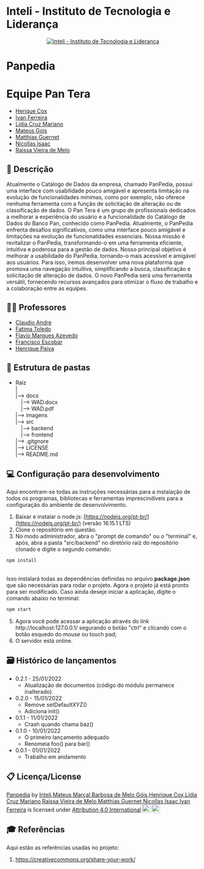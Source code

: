 # Inteli - Instituto de Tecnologia e Liderança 
<p align="center">
<a href= "https://www.inteli.edu.br/"><img src="https://s3.amazonaws.com/gupy5/production/companies/26702/career/63484/images/2022-04-28_16-56_logo.png" alt="Inteli - Instituto de Tecnologia e Liderança" border="0"></a>
</p>

# Panpedia

# Equipe Pan Tera
- <a href="https://www.linkedin.com/in/henrique-cox-4644bb270/">Herique Cox</a>
- <a href="https://www.linkedin.com/in/ivan-ferreira-4270ab263/">Ivan Ferreira</a>
- <a href="https://www.linkedin.com/in/lidia-mariano-b68282264/">Lídia Cruz Mariano</a>
- <a href="https://www.linkedin.com/in/mateus-marçal-212953264/">Mateus Gois</a> 
- <a href="https://www.linkedin.com/in/matthias-guernet-792270278/">Matthias Guernet</a>
- <a href="https://www.linkedin.com/in/nicollas-isaac/">Nicollas Isaac</a> 
- <a href="https://www.linkedin.com/in/raissa-vieira-de-melo/">Raissa Vieira de Melo</a>
  
## 📝 Descrição

Atualmente o Catálogo de Dados da empresa, chamado PanPedia, possui uma interface com usabilidade pouco amigável e apresenta limitação na evolução de funcionalidades mínimas, como por exemplo, não oferece nenhuma ferramenta com a função de solicitação de alteração ou de classificação de dados. O Pan Tera é um grupo de profissionais dedicados a melhorar a experiência do usuário e a funcionalidade do Catálogo de Dados do Banco Pan, conhecido como PanPedia. Atualmente, o PanPedia enfrenta desafios significativos, como uma interface pouco amigável e limitações na evolução de funcionalidades essenciais.
Nossa missão é revitalizar o PanPedia, transformando-o em uma ferramenta eficiente, intuitiva e poderosa para a gestão de dados. 
Nosso principal objetivo é melhorar a usabilidade do PanPedia, tornando-o mais acessível e amigável aos usuários. Para isso, iremos desenvolver uma nova plataforma que promova uma navegação intuitiva, simplificando a busca, classificação e solicitação de alteração de dados. O novo PanPedia será uma ferramenta versátil, fornecendo recursos avançados para otimizar o fluxo de trabalho e a colaboração entre as equipes.

## 👩‍🏫 Professores
- <a href="https://www.linkedin.com/in/claudio-andré-64911a1b5/">Claudio Andre</a>
- <a href="https://www.linkedin.com/in/fatima-toledo/">Fatima Toledo</a>
- <a href="https://www.linkedin.com/in/flaviomarquesazevedo/">Flavio Marques Azevedo</a>
- <a href="https://www.linkedin.com/in/francisco-escobar/">Francisco Escobar</a> 
- <a href="https://www.linkedin.com/in/henrique-mohallem-paiva-6854b460/">Henrique Paiva</a> 

## 📁 Estrutura de pastas

- Raiz <br>
|<br>
|--> docs <br>
  &emsp;|--> WAD.docx<br>
  &emsp;|--> WAD.pdf<br>
|--> imagens <br>
|--> src <br>
  &emsp;|--> backend <br>
  &emsp;|--> frontend <br>
|--> .gitgnore <br>
|--> LICENSE <br>
|--> README.md <br>

## 💻 Configuração para desenvolvimento

Aqui encontram-se todas as instruções necessárias para a instalação de todos os programas, bibliotecas e ferramentas imprescindíveis para a configuração do ambiente de desenvolvimento.

1.  Baixar e instalar o node.js:  [https://nodejs.org/pt-br/](https://nodejs.org/pt-br/) (versão 16.15.1 LTS)
2. Clone o repositório em questão.
3.  No modo administrador, abra o "prompt de comando" ou o "terminal" e, após,  abra a pasta "src/backend" no diretório raiz do repositório clonado e digite o segundo comando:

```sh
npm install
```
<br>
Isso instalará todas as dependências definidas no arquivo <b>package.json</b> que são necessárias para rodar o projeto. Agora o projeto já está pronto para ser modificado. Caso ainda deseje iniciar a aplicação, digite o comando abaixo no terminal:<br>

```sh
npm start
```
5. Agora você pode acessar a aplicação através do link http://localhost:127.0.0.1/ segurando o botão "ctrl" e clicando com o botão esquedo do mouse ou touch pad;
6. O servidor está online.

## 🗃 Histórico de lançamentos

* 0.2.1 - 25/01/2022
  * Atualização de documentos (código do módulo permanece inalterado).
* 0.2.0 - 15/01/2022
  * Remove setDefaultXYZ()
  * Adiciona init()
* 0.1.1 - 11/01/2022
  * Crash quando chama baz()
* 0.1.0 - 10/01/2022
  * O primeiro lançamento adequado
  * Renomeia foo() para bar()
* 0.0.1 - 01/01/2022
  * Trabalho em andamento

## 📋 Licença/License

<p xmlns:cc="http://creativecommons.org/ns#" xmlns:dct="http://purl.org/dc/terms/"><a property="dct:title" rel="cc:attributionURL" href="https://github.com/2023M2T9-Inteli/projeto2">Panpedia</a> by <a rel="cc:attributionURL dct:creator" property="cc:attributionName" href="https://github.com/2023M2T9-Inteli/projeto2">Inteli,Mateus Marçal Barbosa de Melo Góis,Henrique Cox,Lídia Cruz Mariano,Raissa Vieira de Melo,Matthias Guernet,Nicollas Isaac,Ivan Ferreira</a> is licensed under <a href="http://creativecommons.org/licenses/by/4.0/?ref=chooser-v1" target="_blank" rel="license noopener noreferrer" style="display:inline-block;">Attribution 4.0 International<img style="height:22px!important;margin-left:3px;vertical-align:text-bottom;" src="https://mirrors.creativecommons.org/presskit/icons/cc.svg?ref=chooser-v1"><img style="height:22px!important;margin-left:3px;vertical-align:text-bottom;" src="https://mirrors.creativecommons.org/presskit/icons/by.svg?ref=chooser-v1"></a></p>

## 🎓 Referências

Aqui estão as referências usadas no projeto:

1. <https://creativecommons.org/share-your-work/>

